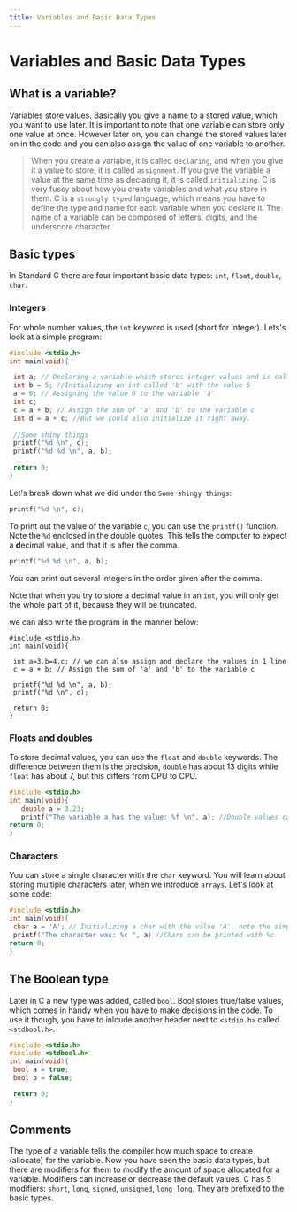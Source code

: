 ```yaml
---
title: Variables and Basic Data Types 
---
```


# Variables and Basic Data Types
## What is a variable?
Variables store values. Basically you give a name to a stored value, which you want to use later. It is important to note that one variable can store only one value at once. However later on, you can change the stored values 	later on in the code and you can also assign the value of one variable to another.

>When you create a variable, it is called `declaring`, and when you give it a value to store, it is called `assignment`. If you give the variable a value at the same time as declaring it, it is called `initializing`. 
>C is very fussy about how you create variables and what you store in them. C is a `strongly typed` language, which means you have to define the type and name for each variable when you declare it. The name of a variable can be composed of letters, digits, and the underscore character.

## Basic types
In Standard C there are four important basic data types: `int`, `float`, `double`, `char`.

### Integers
For whole number values, the `int` keyword is used (short for integer).
Lets's look at a simple program:
```C
#include <stdio.h>
int main(void){

 int a; // Declaring a variable which stores integer values and is called 'a'	
 int b = 5; //Initializing an int called 'b' with the value 5
 a = 6; // Assigning the value 6 to the variable 'a'
 int c;
 c = a + b; // Assign the sum of 'a' and 'b' to the variable c
 int d = a + c; //But we could also initialize it right away. 
 
 //Some shiny things
 printf("%d \n", c); 
 printf("%d %d \n", a, b); 
	
 return 0;
}
```

Let's break down what we did under the `Some shingy things`:
```C
printf("%d \n", c); 
```
To print out the value of the variable `c`, you can use the `printf()` function. Note the `%d` enclosed in the double quotes. This tells the computer to expect a **d**ecimal value, and that it is after the comma.
```C
printf("%d %d \n", a, b); 
```
You can print out several integers in the order given after the comma.

Note that when you try to store a decimal value in an `int`, you will only get the whole part of it, because they will be truncated.

we can also write the program in the manner below:
```
#include <stdio.h>
int main(void){

 int a=3,b=4,c; // we can also assign and declare the values in 1 line
 c = a + b; // Assign the sum of 'a' and 'b' to the variable c
 
 printf("%d %d \n", a, b); 
 printf("%d \n", c); 

 return 0;
}
```
### Floats and doubles
To store decimal values, you can use the `float` and `double` keywords. The difference between them is the precision, `double` has about 13 digits while `float` has about 7, but this differs from CPU to CPU.
 ```C
 #include <stdio.h>
int main(void){
	double a = 3.23;
	printf("The variable a has the value: %f \n", a); //Double values can be printed with %f
return 0;
}
```

### Characters
You can store a single character with the `char` keyword. You will learn about storing multiple characters later, when we introduce `arrays`. Let's look at some code:
```C
#include <stdio.h>
int main(void){
 char a = 'A'; // Initializing a char with the value 'A', note the simple quotes!
 printf("The character was: %c ", a) //Chars can be printed with %c
return 0;
}
```

## The Boolean type
Later in C a new type was added, called `bool`. Bool stores true/false values, which comes in handy when you have to make decisions in the code. To use it though, you have to inlcude another header next to `<stdio.h>` called `<stdbool.h>`.
```C
#include <stdio.h>
#include <stdbool.h>
int main(void){
 bool a = true;
 bool b = false;

 return 0;
}
```

## Comments
The type of a variable tells the compiler how much space to create (allocate) for the variable. Now you have seen the basic data types, but there are modifiers for them to modify the amount of space allocated for a variable. Modifiers can increase or decrease the default values. C has 5 modifiers: `short`, `long`, `signed`, `unsigned`, `long long`. They are prefixed to the basic types. 

	
